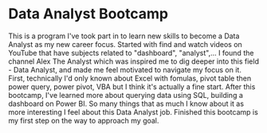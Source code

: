 # Data Analyst Bootcamp
This is a program I've took part in to learn new skills to become a Data Analyst as my new career focus.
Started with find and watch videos on YouTube that have subjects related to "dashboard", "analyst",... I found the channel Alex The Analyst which was inspired me to dig deeper into this field - Data Analyst, and made me feel motivated to navigate my focus on it.
First, technically I'd only known about Excel with fomulas, pivot table then power query, power pivot, VBA but I think it's actually a fine start.
After this bootcamp, I've learned more about querying data using SQL, building a dashboard on Power BI.
So many things that as much I know about it as more interesting I feel about this Data Analyst job.
Finished this bootcamp is my first step on the way to approach my goal.


